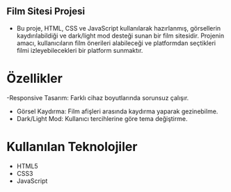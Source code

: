 ## Film Sitesi Projesi
- Bu proje, HTML, CSS ve JavaScript kullanılarak hazırlanmış, görsellerin kaydırılabildiği ve dark/light mod desteği sunan bir film sitesidir. Projenin amacı, kullanıcıların film önerileri alabileceği ve platformdan seçtikleri filmi izleyebilecekleri bir platform sunmaktır.

# Özellikler
-Responsive Tasarım: Farklı cihaz boyutlarında sorunsuz çalışır.
- Görsel Kaydırma: Film afişleri arasında kaydırma yaparak gezinebilme.
- Dark/Light Mod: Kullanıcı tercihlerine göre tema değiştirme.
# Kullanılan Teknolojiler
- HTML5
- CSS3
- JavaScript
